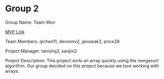 # Group 2
Group Name: Team Won

[MVP Link](https://docs.google.com/document/d/11_15svvtKIrCO_5W-L_B3W9dgM5lWi_4bavRRO-HBuQ/edit?usp=sharing)

Team Members: qichen11, devonnv2, janowak3, price28

Project Manager: tanishq3, sanjivi2

Project Description: This project sorts an array quickly using the mergesort algorithm. Our group decided on this project because we love working with arrays.
